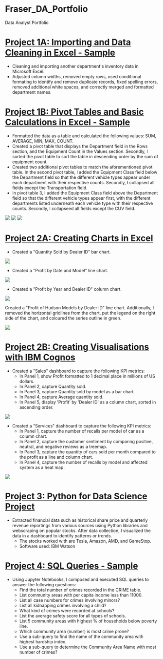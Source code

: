 # Fraser_DA_Portfolio
Data Analyst Portfolio 

# [Project 1A: Importing and Data Cleaning in Excel - Sample](https://github.com/akcfraser/Fraser_DA_Portfolio/blob/main/Montgomery_Fleet_Equipment_Inventory_FA_PART_1_END.xlsx)
* Cleaning and importing another department's inventory data in Microsoft Excel. 
* Adjusted column widths, removed empty rows, used conditional formating to identify and remove duplicate records, fixed spelling errors, removed additional white spaces, and correctly merged and formatted department names. 

# [Project 1B: Pivot Tables and Basic Calculations in Excel - Sample](https://github.com/akcfraser/Fraser_DA_Portfolio/blob/main/Montgomery_Fleet_Equipment_Inventory_FA_PART_2_END.xlsx)
* Formatted the data as a table and calculated the following values: SUM, AVERAGE, MIN, MAX, COUNT.
* Created a pivot table that displays the Department field in the Rows section, and the Equipment Count in the Values section. Secondly, I sorted the pivot table to sort the table in descending order by the sum of equipment count.
* Created two additional pivot tables to match the aforementioned pivot table. In the second pivot table, I added the Equipment Class field below the Department field so that the different vehicle types appear under each department with their respective counts. Secondly, I collapsed all fields except the Transportation field.
* In pivot table 3, I added the Equipment Class field above the Department field so that the different vehicle types appear first, with the different departments listed underneath each vehicle type with their respective counts. Secondly, I collapseed all fields except the CUV field. 

![](https://github.com/akcfraser/Fraser_DA_Portfolio/blob/main/images/PT%20-%20Department%20and%20Sum%20of%20Equipment.png)
![](https://github.com/akcfraser/Fraser_DA_Portfolio/blob/main/images/PT%20-%20Department:Type%20and%20Sum%20of%20Equipment%20COUNT.png)
![](https://github.com/akcfraser/Fraser_DA_Portfolio/blob/main/images/PT%20-%20Equipment%20Class%20and%20Sum%20of%20Equipment.png)

# [Project 2A: Creating Charts in Excel](https://github.com/akcfraser/Fraser_DA_Portfolio/blob/main/CarSalesByModelEnd.xlsx)
* Created a "Quantity Sold by Dealer ID" bar chart.

![](https://github.com/akcfraser/Fraser_DA_Portfolio/blob/main/images/Screenshot%202022-07-08%20at%209.28.29%20am.png)

* Created a "Profit by Date and Model" line chart.

![](https://github.com/akcfraser/Fraser_DA_Portfolio/blob/main/images/Screenshot%202022-07-08%20at%209.28.41%20am.png)

* Created a "Profit by Year and Dealer ID" column chart.

![](https://github.com/akcfraser/Fraser_DA_Portfolio/blob/main/images/Screenshot%202022-07-08%20at%209.28.51%20am.png)

Created a "Profit of Hudson Models by Dealer ID" line chart. Additionally, I removed the horizontal gridlines from the chart, put the legend on the right side of the chart, and coloured the series outline in green. 

![](https://github.com/akcfraser/Fraser_DA_Portfolio/blob/main/images/Screenshot%202022-07-08%20at%209.29.01%20am.png)

# [Project 2B: Creating Visualisations with IBM Cognos](https://github.com/akcfraser/Fraser_DA_Portfolio/blob/main/Sales%20and%20Service%20Dashboards.pdf)
* Created a "Sales" dashboard to capture the following KPI metrics:
  * In Panel 1, show Profit formatted to 1 decimal place in millions of US dollars. 
  * In Panel 2, capture Quantity sold.
  * In Panel 3, capture Quantity sold by model as a bar chart.
  * In Panel 4, capture Average quantity sold.
  * In Panel 5, display 'Profit' by 'Dealer ID' as a column chart, sorted in ascending order.
  
![](https://github.com/akcfraser/Fraser_DA_Portfolio/blob/main/images/Sales%20Dashboard%20image.png)

* Created a "Services" dashboard to capture the following KPI metrics:
  * In Panel 1, capture the number of recalls per model of car as a column chart.
  * In Panel 2, capture the customer sentiment by comparing positive, neutral, and negative reviews as a treemap.
  * In Panel 3, capture the quantity of cars sold per month compared to the profit as a line and column chart.
  * In Panel 4, capture the number of recalls by model and affected system as a heat map. 
  
![](https://github.com/akcfraser/Fraser_DA_Portfolio/blob/main/images/Services%20Dashboard%20Image.png)

# [Project 3: Python for Data Science Project](https://github.com/akcfraser/Fraser_DA_Portfolio/blob/main/Python%20Data%20Science%20Project.ipynb)
* Extracted financial data such as historical share price and quarterly revenue reportings from various sources using Python libraries and webscraping on popular stocks. After data collection, I visualized the data in a dashboard to identify patterns or trends. 
  * The stocks worked with are Tesla, Amazon, AMD, and GameStop.
  * Software used: IBM Watson 

# [Project 4: SQL Queries - Sample](https://github.com/akcfraser/Fraser_DA_Portfolio/blob/main/DB0201EN-PeerAssign-v5.ipynb)
* Using Jupyter Notebooks, I composed and executed SQL queries to answer the following questions:
  * Find the total number of crimes recorded in the CRIME table.
  * List community areas with per capita income less than 11000.
  * List all case numbers for crimes involving minors?
  * List all kidnapping crimes involving a child?
  * What kind of crimes were recorded at schools?
  * List the average safety score for all types of schools.
  * List 5 community areas with highest % of households below poverty line.
  * Which community area (number) is most crime prone?
  * Use a sub-query to find the name of the community area with highest hardship index.
  * Use a sub-query to determine the Community Area Name with most number of crimes?
